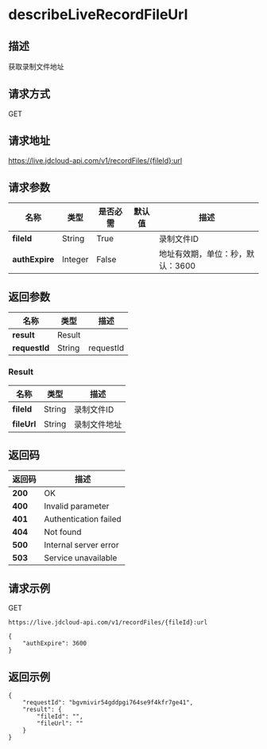 # describeLiveRecordFileUrl


## 描述
获取录制文件地址


## 请求方式
GET

## 请求地址
https://live.jdcloud-api.com/v1/recordFiles/{fileId}:url


## 请求参数
|名称|类型|是否必需|默认值|描述|
|---|---|---|---|---|
|**fileId**|String|True| |录制文件ID<br>|
|**authExpire**|Integer|False| |地址有效期，单位：秒，默认：3600<br>|


## 返回参数
|名称|类型|描述|
|---|---|---|
|**result**|Result| |
|**requestId**|String|requestId|

### Result
|名称|类型|描述|
|---|---|---|
|**fileId**|String|录制文件ID|
|**fileUrl**|String|录制文件地址|

## 返回码
|返回码|描述|
|---|---|
|**200**|OK|
|**400**|Invalid parameter|
|**401**|Authentication failed|
|**404**|Not found|
|**500**|Internal server error|
|**503**|Service unavailable|

## 请求示例
GET
```
https://live.jdcloud-api.com/v1/recordFiles/{fileId}:url

```
```
{
    "authExpire": 3600
}
```

## 返回示例
```
{
    "requestId": "bgvmivir54gddpgi764se9f4kfr7ge41", 
    "result": {
        "fileId": "", 
        "fileUrl": ""
    }
}
```
